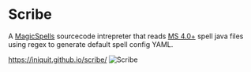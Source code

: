 # Scribe
A <a href="https://github.com/TheComputerGeek2/MagicSpells">MagicSpells</a> sourcecode intrepreter that reads <a href="https://github.com/TheComputerGeek2/MagicSpells/tree/4.0/core/src/main/java/com/nisovin/magicspells/spells" target="_blank">MS 4.0+</a> spell java files using regex to generate default spell config YAML. 

https://iniquit.github.io/scribe/
![Scribe](scribe.jpg)

